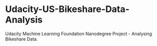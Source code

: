 # Udacity-US-Bikeshare-Data-Analysis
Udacity Machine Learning Foundation Nanodegree Project - Analysing Bikeshare Data.
